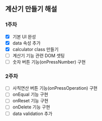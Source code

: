 ## 계산기 만들기 해설

### 1주차
- [x] 기본 UI 완성
- [x] data 속성 추가
- [x] calculator class 만들기
- [ ] 계산기 기능 관련 DOM 셋팅
- [ ] 숫자 버튼 기능(onPressNumber) 구현

### 2주차
- [ ] 사칙연산 버튼 기능(onPressOperation) 구현
- [ ] onEqual 기능 구현
- [ ] onReset 기능 구현
- [ ] onDelete 기능 구현
- [ ] data validation 추가